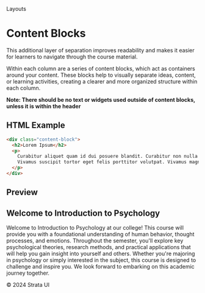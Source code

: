 <p class="section-text">Layouts</p>

# Content Blocks

This additional layer of separation improves readability and makes it easier for learners to navigate through the course material.

Within each column are a series of content blocks, which act as containers around your content. These blocks help to visually separate ideas, content, or learning activities, creating a clearer and more organized structure within each column. 

**Note: There should be no text or widgets used outside of content blocks, unless it is within the header**

## HTML Example

```html
<div class="content-block">
  <h2>Lorem Ipsum</h2>
  <p>
    Curabitur aliquet quam id dui posuere blandit. Curabitur non nulla sit amet nisl tempus convallis quis ac lectus. Lorem ipsum dolor sit amet, consectetur adipiscing elit. Nulla quis lorem ut libero malesuada feugiat.
    Vivamus suscipit tortor eget felis porttitor volutpat. Vivamus magna justo, lacinia eget consectetur sed, convallis at tellus. Proin eget tortor risus. Donec rutrum congue leo eget malesuada.
  </p>
</div>
```

## Preview

<div class="example-container">
<div class="content-block">
  <h2>Welcome to Introduction to Psychology</h2>
  <p>
    Welcome to Introduction to Psychology at our college! This course will provide you with a foundational understanding of human behavior, thought processes, and emotions. Throughout the semester, you'll explore key psychological theories, research methods, and practical applications that will help you gain insight into yourself and others. Whether you're majoring in psychology or simply interested in the subject, this course is designed to challenge and inspire you. We look forward to embarking on this academic journey together.
  </p>
</div>

</div>

  <div class="footer">
    <p>&copy; 2024 Strata UI</p>
  </div>
